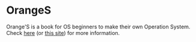 # OrangeS
Orange'S is a book for OS beginners to make their own Operation System. Check [here](http://www.osfromscratch.org) (or [this site](https://yuyuan.org/)) for more information.